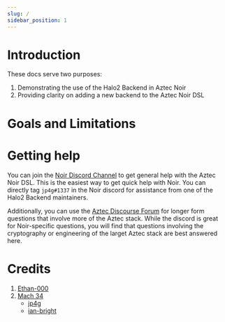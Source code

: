 ```yaml
---
slug: /
sidebar_position: 1
---
```


# Introduction

These docs serve two purposes:
1. Demonstrating the use of the Halo2 Backend in Aztec Noir
2. Providing clarity on adding a new backend to the Aztec Noir DSL

# Goals and Limitations



# Getting help

You can join the [Noir Discord Channel](https://discord.gg/VgdzaDyffT) to get general help with the Aztec Noir DSL. This is the easiest way to get quick help with Noir. You can directly tag `jp4g#1337` in the Noir discord for assistance from one of the Halo2 Backend maintainers.


Additionally, you can use the [Aztec Discourse Forum](https://discourse.aztec.network) for longer form questions that involve more of the Aztec stack. While the discord is great for Noir-specific questions, you will find that questions involving the cryptography or engineering of the larget Aztec stack are best answered here.

# Credits

<ol>
  <li><a href="https://github.com/ethan-000">Ethan-000</a></li>
  <li><a href="https://mach34.space">Mach 34</a>
    <ul>
      <li><a href="https://github.com/jp4g">jp4g</a></li>
      <li><a href="https://github.com/ian-bright">ian-bright</a></li>
    </ul>
  </li>
</ol>

